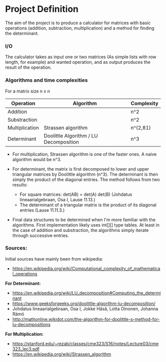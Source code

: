 # Project Definition

The aim of the project is to produce a calculator for matrices with basic operations (addition, subtraction, multiplication) and a method for finding the determinant.

### I/O
The calculator takes as input one or two matrices (As simple lists with row length, for example) and wanted operation, and as output produces the result of the operation.

### Algorithms and time complexities

For a matrix size n x n

| Operation       | Algorithm                                | Complexity |
|-----------------|------------------------------------------|------------|
|  Addition       |                                          | n^2        |
|  Substraction   |                                          | n^2        |
|  Multiplication | Strassen algorithm                       | n^(2,81)   |
|  Determinant    | Doolittle Algorithm / LU Decomposition   | n^3        |


- For multiplication, Strassen algorithm is one of the faster ones. A naive algorithm would be n^3.

- For determinant, the matrix is first decomposed to lower and upper triangular matrices by Doolittle algorithm (n^3). The determinant is then simply the product of the diagonal entries. The method follows from two results:
  - For square matrices: det(AB) = det(A) det(B)  (Johdatus lineaarialgebraan, Osa I, Lause 11.13.)
  - The determinant of a triangular matrix is the product of its diagonal entries (Lause 11.11.3.)

- Final data structures to be determined when I'm more familiar with the algorithms. First implementation likely uses int[][] type tables. At least in the case of addition and substraction, the algorithms simply iterate through successive entries. 

### Sources:

Initial sources have mainly been from wikipedia:
- https://en.wikipedia.org/wiki/Computational_complexity_of_mathematical_operations

**For Determinant:**
- https://en.wikipedia.org/wiki/LU_decomposition#Computing_the_determinant
- https://www.geeksforgeeks.org/doolittle-algorithm-lu-decomposition/
- Johdatus lineaarialgebraan, Osa I, Jokke Häsä, Lotta Oinonen, Johanna Rämö
- http://mathonline.wikidot.com/the-algorithm-for-doolittle-s-method-for-lu-decompositions

**For Multiplication:**
- https://stanford.edu/~rezab/classes/cme323/S16/notes/Lecture03/cme323_lec3.pdf
- https://en.wikipedia.org/wiki/Strassen_algorithm
